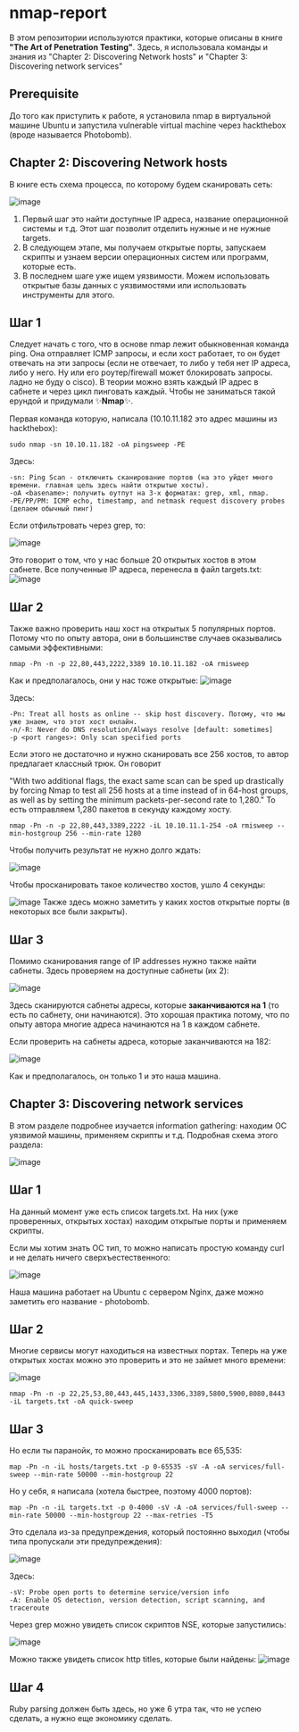 # nmap-report
В этом репозитории используются практики, которые описаны в книге **"The Art of Penetration Testing"**. 
Здесь, я использовала команды и знания из "Chapter 2: Discovering Network hosts" и "Chapter 3: Discovering network services"

Prerequisite
------
До того как приступить к работе, я установила nmap в виртуальной машине Ubuntu и запустила vulnerable virtual machine через hackthebox (вроде называется Photobomb).

## Chapter 2: Discovering Network hosts

В книге есть схема процесса, по которому будем сканировать сеть:

![image](https://user-images.githubusercontent.com/53466808/202814848-195c3a1f-cf28-4ad6-8acf-c6a5831750e8.png)

1. Первый шаг это найти доступные IP адреса, название операционной системы и т.д. Этот шаг позволит отделить нужные и не нужные targets.
2. В следующем этапе, мы получаем открытые порты, запускаем скрипты и узнаем версии операционных систем или программ, которые есть.
3. В последнем шаге уже ищем уязвимости. Можем использовать открытые базы данных с уязвимостями или использовать инструменты для этого. 

Шаг 1
------

Следует начать с того, что в основе nmap лежит обыкновенная команда ping. Она отправляет ICMP запросы, и если хост работает, то он будет отвечать на эти запросы (если не отвечает, то либо у тебя нет IP адреса, либо у него. Ну или его роутер/firewall может блокировать запросы. ладно не буду о cisco). В теории можно взять каждый IP адрес в сабнете и через цикл пинговать каждый. Чтобы не заниматься такой ерундой и придумали :sparkles:**Nmap**:sparkles:.

Первая команда которую, написала (10.10.11.182 это адрес машины из hackthebox):
```
sudo nmap -sn 10.10.11.182 -oA pingsweep -PE
```
Здесь:

```
-sn: Ping Scan - отключить сканирование портов (на это уйдет много времени. главная цель здесь найти открытые хосты).
-oA <basename>: получить оутпут на 3-х форматах: grep, xml, nmap.
-PE/PP/PM: ICMP echo, timestamp, and netmask request discovery probes (делаем обычный пинг)
```

Если отфильтровать через grep, то:

![image](https://github.com/hanabi-n/nmap-report/blob/main/Pictures/Screenshot%20from%202022-11-16%2011-01-32.png?raw=true)

Это говорит о том, что у нас больше 20 открытых хостов в этом сабнете. Все полученные IP адреса, перенесла в файл targets.txt:
![image](https://github.com/hanabi-n/nmap-report/blob/main/Pictures/Screenshot%20from%202022-11-16%2011-02-36.png?raw=true)

Шаг 2
------

Также важно проверить наш хост на открытых 5 популярных портов. Потому что по опыту автора, они в большинстве случаев оказывались самыми эффективными:
```
nmap -Pn -n -p 22,80,443,2222,3389 10.10.11.182 -oA rmisweep
```
Как и предполагалось, они у нас тоже открытые: 
![image](https://user-images.githubusercontent.com/53466808/202817738-82ce94b3-6689-4527-815c-679489af66db.png)

Здесь:
```
-Pn: Treat all hosts as online -- skip host discovery. Потому, что мы уже знаем, что этот хост онлайн.
-n/-R: Never do DNS resolution/Always resolve [default: sometimes]
-p <port ranges>: Only scan specified ports
```
Если этого не достаточно и нужно сканировать все 256 хостов, то автор предлагает классный трюк. Он говорит 

"With two additional flags, the exact same scan can
be sped up drastically by forcing Nmap to test all 256 hosts at a time instead of in
64-host groups, as well as by setting the minimum packets-per-second rate to 1,280." То есть отправляем 1,280 пакетов в секунду каждому хосту. 

```
nmap -Pn -n -p 22,80,443,3389,2222 -iL 10.10.11.1-254 -oA rmisweep --min-hostgroup 256 --min-rate 1280
```
Чтобы получить результат не нужно долго ждать:

![image](https://github.com/hanabi-n/nmap-report/blob/main/Pictures/Screenshot%20from%202022-11-16%2011-09-26.png?raw=true)

Чтобы просканировать такое количество хостов, ушло 4 секунды:

![image](https://github.com/hanabi-n/nmap-report/blob/main/Pictures/Screenshot%20from%202022-11-16%2011-10-37.png?raw=true)
Также здесь можно заметить у каких хостов открытые порты (в некоторых все были закрыты).

Шаг 3
------

Помимо сканирования range of IP addresses нужно также найти сабнеты. Здесь проверяем на доступные сабнеты (их 2):

![image](https://github.com/hanabi-n/nmap-report/blob/main/Pictures/Screenshot%20from%202022-11-16%2011-14-54.png?raw=true)

Здесь сканируются сабнеты адресы, которые **заканчиваются на 1** (то есть по сабнету, они начинаются). Это хорошая практика потому, что по опыту автора многие адреса начинаются на 1 в каждом сабнете. 

Если проверить на сабнеты адреса, которые заканчиваются на 182:

![image](https://user-images.githubusercontent.com/53466808/202819132-5e0dbc78-aab4-4b5d-8d76-b9f58099092b.png)

Как и предполагалось, он только 1 и это наша машина.


## Chapter 3: Discovering network services

В этом разделе подробнее изучается information gathering: находим ОС уязвимой машины, применяем скрипты и т.д. Подробная схема этого раздела:

![image](https://user-images.githubusercontent.com/53466808/202819627-01ecfb41-c6a9-456c-9356-b136876b07de.png)

Шаг 1
------
На данный момент уже есть список targets.txt. На них (уже проверенных, открытых хостах) находим открытые порты и применяем скрипты. 

Если мы хотим знать ОС тип, то можно написать простую команду curl и не делать ничего сверхъестественного:

![image](https://user-images.githubusercontent.com/53466808/202820131-e9a433e2-1e4d-440e-83b3-0fd21fa56e93.png)

Наша машина работает на Ubuntu с сервером Nginx, даже можно заметить его название - photobomb.

Шаг 2
------
Многие сервисы могут находиться на известных портах. Теперь на уже открытых хостах можно это проверить и это не займет много времени:

![image](https://github.com/hanabi-n/nmap-report/blob/main/Pictures/Screenshot%20from%202022-11-16%2011-20-53.png?raw=true)

```
nmap -Pn -n -p 22,25,53,80,443,445,1433,3306,3389,5800,5900,8080,8443 -iL targets.txt -oA quick-sweep
```
Шаг 3
------
Но если ты паранойк, то можно просканировать все 65,535:
```
map -Pn -n -iL hosts/targets.txt -p 0-65535 -sV -A -oA services/full-sweep --min-rate 50000 --min-hostgroup 22
```
Но у себя, я написала (хотела быстрее, поэтому 4000 портов):
```
map -Pn -n -iL targets.txt -p 0-4000 -sV -A -oA services/full-sweep --min-rate 50000 --min-hostgroup 22 --max-retries -T5
```
Это сделала из-за предупреждения, который постоянно выходил (чтобы типа пропускали эти предупреждения):

![image](https://github.com/hanabi-n/nmap-report/blob/main/Pictures/Screenshot%20from%202022-11-19%2003-08-43.png?raw=true)

Здесь:
```
-sV: Probe open ports to determine service/version info
-A: Enable OS detection, version detection, script scanning, and traceroute
```
Через grep можно увидеть список скриптов NSE, которые запустились:

![image](https://user-images.githubusercontent.com/53466808/202821169-10c693f5-07a7-4587-9ed9-8475600d4ca0.png)

Можно также увидеть список http titles, которые были найдены:
![image](https://user-images.githubusercontent.com/53466808/202821346-132c0f0a-735f-4cd7-9a1f-113b80404e6c.png)

Шаг 4 
------

Ruby parsing должен быть здесь, но уже 6 утра так, что не успею сделать, а нужно еще экономику сделать.





